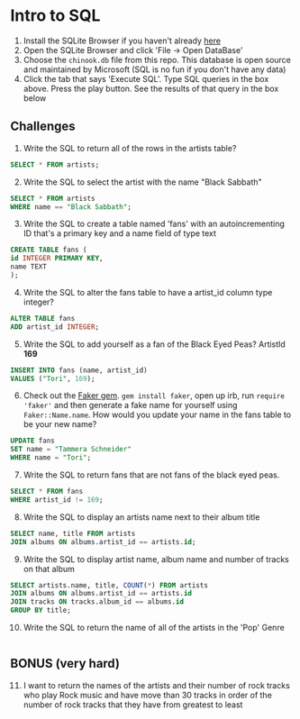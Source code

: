 # Intro to SQL

1. Install the SQLite Browser if you haven't already [here](http://sqlitebrowser.org/)
2. Open the SQLite Browser and click 'File -> Open DataBase'
3. Choose the `chinook.db` file from this repo. This database is open source and maintained by Microsoft (SQL is no fun if you don't have any data)
4. Click the tab that says 'Execute SQL'. Type SQL queries in the box above. Press the play button. See the results of that query in the box below

## Challenges

1. Write the SQL to return all of the rows in the artists table?

```SQL
SELECT * FROM artists;
```

2. Write the SQL to select the artist with the name "Black Sabbath"

```SQL
SELECT * FROM artists
WHERE name == "Black Sabbath";
```

3. Write the SQL to create a table named 'fans' with an autoincrementing ID that's a primary key and a name field of type text

```sql
CREATE TABLE fans (
id INTEGER PRIMARY KEY,
name TEXT
);
```

4. Write the SQL to alter the fans table to have a artist_id column type integer?

```sql
ALTER TABLE fans
ADD artist_id INTEGER;
```

5. Write the SQL to add yourself as a fan of the Black Eyed Peas? ArtistId **169**

```sql
INSERT INTO fans (name, artist_id) 
VALUES ("Tori", 169);
```

6. Check out the [Faker gem](https://github.com/stympy/faker). `gem install faker`, open up irb, run `require 'faker'` and then generate a fake name for yourself using `Faker::Name.name`. How would you update your name in the fans table to be your new name?

```sql
UPDATE fans
SET name = "Tammera Schneider"
WHERE name = "Tori";
```

7. Write the SQL to return fans that are not fans of the black eyed peas.

```sql
SELECT * FROM fans
WHERE artist_id != 169;
```

8. Write the SQL to display an artists name next to their album title

```sql
SELECT name, title FROM artists
JOIN albums ON albums.artist_id == artists.id;
```

9. Write the SQL to display artist name, album name and number of tracks on that album

```sql
SELECT artists.name, title, COUNT(*) FROM artists
JOIN albums ON albums.artist_id == artists.id
JOIN tracks ON tracks.album_id == albums.id
GROUP BY title;
```

10. Write the SQL to return the name of all of the artists in the 'Pop' Genre

```sql

```

## BONUS (very hard)

11. I want to return the names of the artists and their number of rock tracks
    who play Rock music
    and have move than 30 tracks
    in order of the number of rock tracks that they have
    from greatest to least

```sql

```
